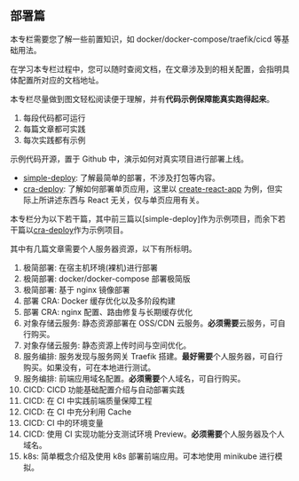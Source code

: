 ## 部署篇

本专栏需要您了解一些前置知识，如 docker/docker-compose/traefik/cicd 等基础用法。

在学习本专栏过程中，您可以随时查阅文档，在文章涉及到的相关配置，会指明具体配置所对应的文档地址。

本专栏尽量做到图文轻松阅读便于理解，并有**代码示例保障能真实跑得起来**。

1. 每段代码都可运行
1. 每篇文章都可实践
1. 每次实践都有示例

示例代码开源，置于 Github 中，演示如何对真实项目进行部署上线。

+ [simple-deploy](https://github.com/shfshanyue/simple-deploy): 了解最简单的部署，不涉及打包等内容。
+ [cra-deploy](https://github.com/shfshanyue/cra-deploy): 了解如何部署单页应用，这里以 [create-react-app](https://github.com/facebook/create-react-app) 为例，但实际上所讲述东西与 React 无关，仅与单页应用有关。

本专栏分为以下若干篇，其中前三篇以[simple-deploy]作为示例项目，而余下若干篇以[cra-deploy](https://github.com/shfshanyue/cra-deploy)作为示例项目。

其中有几篇文章需要个人服务器资源，以下有所标明。

1. 极简部署: 在宿主机环境(裸机)进行部署
1. 极简部署: docker/docker-compose 部署极简版
1. 极简部署: 基于 nginx 镜像部署
1. 部署 CRA: Docker 缓存优化以及多阶段构建
1. 部署 CRA: nginx 配置、路由修复与长期缓存优化
1. 对象存储云服务: 静态资源部署在 OSS/CDN 云服务。**必须需要**云服务，可自行购买。
1. 对象存储云服务: 静态资源上传时间与空间优化。
1. 服务编排: 服务发现与服务网关 Traefik 搭建。**最好需要**个人服务器，可自行购买。如果没有，可在本地进行测试。
1. 服务编排: 前端应用域名配置。**必须需要**个人域名，可自行购买。
1. CICD: CICD 功能基础配置介绍与自动部署实践
1. CICD: 在 CI 中实践前端质量保障工程
1. CICD: 在 CI 中充分利用 Cache
1. CICD: CI 中的环境变量
1. CICD: 使用 CI 实现功能分支测试环境 Preview。**必须需要**个人服务器及个人域名。
1. k8s: 简单概念介绍及使用 k8s 部署前端应用。可本地使用 minikube 进行模拟。
